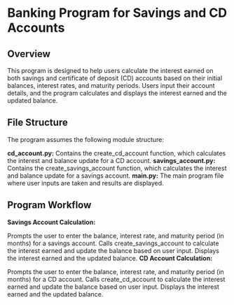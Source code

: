 # Banking Program for Savings and CD Accounts

## Overview

This program is designed to help users calculate the interest earned on both savings and certificate of deposit (CD) accounts based on their initial balances, interest rates, and maturity periods. Users input their account details, and the program calculates and displays the interest earned and the updated balance.

## File Structure
The program assumes the following module structure:

**cd_account.py:** Contains the create_cd_account function, which calculates the interest and balance update for a CD account.
**savings_account.py:** Contains the create_savings_account function, which calculates the interest and balance update for a savings account.
**main.py:** The main program file where user inputs are taken and results are displayed.

## Program Workflow
**Savings Account Calculation:**

Prompts the user to enter the balance, interest rate, and maturity period (in months) for a savings account.
Calls create_savings_account to calculate the interest earned and update the balance based on user input.
Displays the interest earned and the updated balance.
**CD Account Calculation:**

Prompts the user to enter the balance, interest rate, and maturity period (in months) for a CD account.
Calls create_cd_account to calculate the interest earned and update the balance based on user input.
Displays the interest earned and the updated balance.